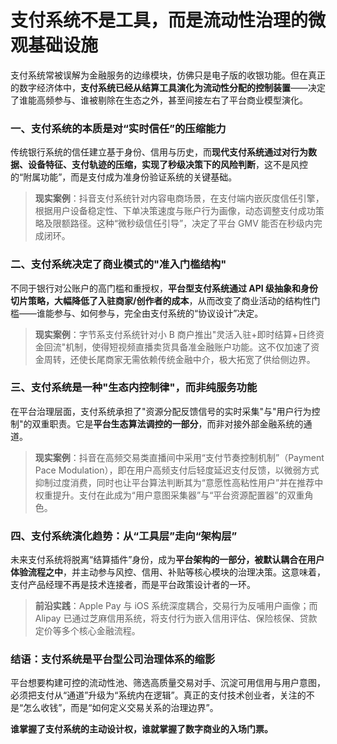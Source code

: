 # 支付系统不是工具，而是流动性治理的微观基础设施

支付系统常被误解为金融服务的边缘模块，仿佛只是电子版的收银功能。但在真正的数字经济体中，**支付系统已经从结算工具演化为流动性分配的控制装置**——决定了谁能高频参与、谁被剔除在生态之外，甚至间接左右了平台商业模型演化。

### 一、支付系统的本质是对“实时信任”的压缩能力

传统银行系统的信任建立基于身份、信用与历史，而**现代支付系统通过对行为数据、设备特征、支付轨迹的压缩，实现了秒级决策下的风险判断**，这不是风控的“附属功能”，而是支付成为准身份验证系统的关键基础。

> **现实案例**：抖音支付系统针对内容电商场景，在支付端内嵌灰度信任引擎，根据用户设备稳定性、下单决策速度与账户行为画像，动态调整支付成功策略及限额路径。这种“微秒级信任引导”，决定了平台 GMV 能否在秒级内完成闭环。

### 二、支付系统决定了商业模式的"准入门槛结构"

不同于银行对公账户的高门槛和重授权，**平台型支付系统通过 API 级抽象和身份切片策略，大幅降低了入驻商家/创作者的成本**，从而改变了商业活动的结构性门槛——谁能参与、如何参与，完全由支付系统的“协议设计”决定。

> **现实案例**：字节系支付系统针对小 B 商户推出"灵活入驻+即时结算+日终资金回流"机制，使得短视频直播卖货具备准金融账户功能。这不仅加速了资金周转，还使长尾商家无需依赖传统金融中介，极大拓宽了供给侧边界。

### 三、支付系统是一种"生态内控制律"，而非纯服务功能

在平台治理层面，支付系统承担了"资源分配反馈信号的实时采集"与"用户行为控制"的双重职责。它是**平台生态算法调控的一部分**，而非对接外部金融系统的通道。

> **现实案例**：抖音在高频交易类直播间中采用“支付节奏控制机制”（Payment Pace Modulation），即在用户高频支付后轻度延迟支付反馈，以微弱方式抑制过度消费，同时也让平台算法判断其为“意愿性高粘性用户”并在推荐中权重提升。支付在此成为“用户意图采集器”与“平台资源配置器”的双重角色。

### 四、支付系统演化趋势：从“工具层”走向“架构层”

未来支付系统将脱离“结算插件”身份，成为**平台架构的一部分，被默认耦合在用户体验流程之中**，并主动参与风控、信用、补贴等核心模块的治理决策。这意味着，支付产品经理不再是技术连接者，而是平台政策设计者的一环。

> **前沿实践**：Apple Pay 与 iOS 系统深度耦合，交易行为反哺用户画像；而 Alipay 已通过芝麻信用系统，将支付行为嵌入信用评估、保险核保、贷款定价等多个核心金融流程。

### 结语：支付系统是平台型公司治理体系的缩影

平台想要构建可控的流动性池、筛选高质量交易对手、沉淀可用信用与用户意图，必须把支付从“通道”升级为“系统内在逻辑”。真正的支付技术创业者，关注的不是“怎么收钱”，而是“如何定义交易关系的治理边界”。

**谁掌握了支付系统的主动设计权，谁就掌握了数字商业的入场门票。**
